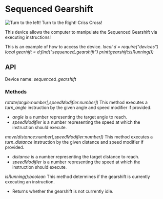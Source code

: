 # Sequenced Gearshift

![Turn to the left! Turn to the Right! Criss Cross!](block:create:sequenced_gearshift)

This device allows the computer to manipulate the Sequenced Gearshift via executing instructions!

This is an example of how to access the device.
*local d = require("devices")*
*local gearhift = d:find("sequenced_gearshift")*
*print(gearshift:isRunning())*

## API
Device name: *sequenced_gearshift*

### Methods
*rotate(angle:number[,speedModifier:number])*
This method executes a *turn_angle* instruction by the given angle and speed modifier if provided.
- *angle* is a number representing the target angle to reach.
- *speedModifier* is a number representing the speed at which the instruction should execute.

*move(distance:number[,speedModifier:number])*
This method executes a *turn_distance* instruction by the given distance and speed modifier if provided.
- *distance* is a number representing the target distance to reach.
- *speedModifier* is a number representing the speed at which the instruction should execute.

*isRunning():boolean*
This method determines if the gearshift is currently executing an instruction.
- Returns whether the gearshift is not currently idle.